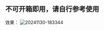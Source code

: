## 不可开箱即用，请自行参考使用

效果：
![20241130-183344](https://github.com/user-attachments/assets/9da21582-9b4f-4006-b184-000f02fa2729)
